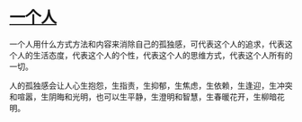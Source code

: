 # [一个人](https://github.com/miss-shiyi/miss-shiyi/issues/154)

一个人用什么方式方法和内容来消除自己的孤独感，可代表这个人的追求，代表这个人的生活态度，代表这个人的个性，代表这个人的思维方式，代表这个人所有的一切。

人的孤独感会让人心生抱怨，生指责，生抑郁，生焦虑，生依赖，生逢迎，生冲突和喧嚣，生阴晦和光明，也可以生平静，生澄明和智慧，生春暖花开，生柳暗花明。